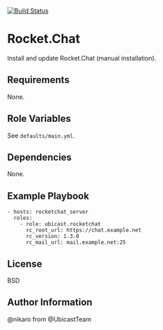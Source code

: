 [![Build Status](https://travis-ci.com/UbiCastTeam/ansible-role-rocketchat.svg?branch=master)](https://travis-ci.com/UbiCastTeam/ansible-role-rocketchat)

Rocket.Chat
===========

Install and update Rocket.Chat (manual installation).

Requirements
------------

None.

Role Variables
--------------

See `defaults/main.yml`.

Dependencies
------------

None.

Example Playbook
----------------

```
- hosts: rocketchat_server
  roles:
    - role: ubicast.rocketchat
      rc_root_url: https://chat.example.net
      rc_version: 1.3.0
      rc_mail_url: mail.example.net:25
```

License
-------

BSD

Author Information
------------------

@nikaro from @UbicastTeam
